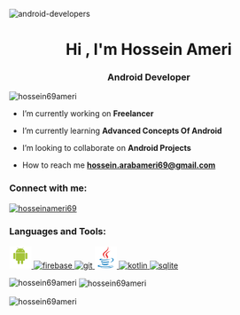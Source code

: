 ![android-developers](https://user-images.githubusercontent.com/103646893/212551968-396a0e12-6b20-4d87-8981-95814ef70493.png)
<h1 align="center">Hi , I'm Hossein Ameri</h1>
<h3 align="center">Android Developer</h3>

<p align="left"> <img src="https://komarev.com/ghpvc/?username=hossein69ameri&label=Profile%20views&color=0e75b6&style=flat" alt="hossein69ameri" /> </p>

- I’m currently working on **Freelancer**

- I’m currently learning **Advanced Concepts Of Android**

- I’m looking to collaborate on **Android Projects**

- How to reach me **hossein.arabameri69@gmail.com**

<h3 align="left">Connect with me:</h3>
<p align="left">
<a href="https://linkedin.com/in/hosseinameri69" target="blank"><img align="center" src="https://raw.githubusercontent.com/rahuldkjain/github-profile-readme-generator/master/src/images/icons/Social/linked-in-alt.svg" alt="hosseinameri69" height="30" width="40" /></a>
</p>

<h3 align="left">Languages and Tools:</h3>
<p align="left"> <a href="https://developer.android.com" target="_blank" rel="noreferrer"> <img src="https://raw.githubusercontent.com/devicons/devicon/master/icons/android/android-original-wordmark.svg" alt="android" width="40" height="40"/> </a> <a href="https://firebase.google.com/" target="_blank" rel="noreferrer"> <img src="https://www.vectorlogo.zone/logos/firebase/firebase-icon.svg" alt="firebase" width="40" height="40"/> </a> <a href="https://git-scm.com/" target="_blank" rel="noreferrer"> <img src="https://www.vectorlogo.zone/logos/git-scm/git-scm-icon.svg" alt="git" width="40" height="40"/> </a> <a href="https://www.java.com" target="_blank" rel="noreferrer"> <img src="https://raw.githubusercontent.com/devicons/devicon/master/icons/java/java-original.svg" alt="java" width="40" height="40"/> </a> <a href="https://kotlinlang.org" target="_blank" rel="noreferrer"> <img src="https://www.vectorlogo.zone/logos/kotlinlang/kotlinlang-icon.svg" alt="kotlin" width="40" height="40"/> </a> <a href="https://www.sqlite.org/" target="_blank" rel="noreferrer"> <img src="https://www.vectorlogo.zone/logos/sqlite/sqlite-icon.svg" alt="sqlite" width="40" height="40"/> </a> </p>

<p><img align="left" src="https://github-readme-stats.vercel.app/api/top-langs?username=hossein69ameri&show_icons=true&locale=en&layout=compact" alt="hossein69ameri" /></p>

<p>&nbsp;<img align="center" src="https://github-readme-stats.vercel.app/api?username=hossein69ameri&show_icons=true&locale=en" alt="hossein69ameri" /></p>

<p><img align="center" src="https://github-readme-streak-stats.herokuapp.com/?user=hossein69ameri&" alt="hossein69ameri" /></p>
